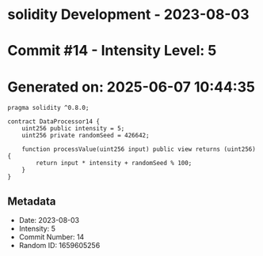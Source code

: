 ﻿# solidity Development - 2023-08-03
# Commit #14 - Intensity Level: 5
# Generated on: 2025-06-07 10:44:35
```solidity
pragma solidity ^0.8.0;

contract DataProcessor14 {
    uint256 public intensity = 5;
    uint256 private randomSeed = 426642;

    function processValue(uint256 input) public view returns (uint256) {
        return input * intensity + randomSeed % 100;
    }
}
```
## Metadata
- Date: 2023-08-03
- Intensity: 5
- Commit Number: 14
- Random ID: 1659605256
